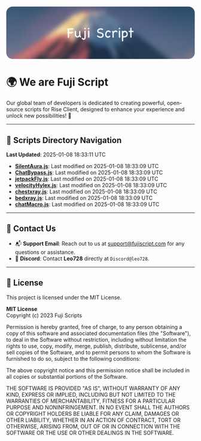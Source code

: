![Banner](.github/b.webp)

# 🌍 **We are Fuji Script**

Our global team of developers is dedicated to creating powerful, open-source scripts for Rise Client, designed to enhance your experience and unlock new possibilities! 🌟

---
<!-- SCRIPTS_NAVIGATION_START -->
## 📂 **Scripts Directory Navigation**

**Last Updated**: 2025-01-08 18:33:11 UTC

- **[SilentAura.js](scripts/SilentAura.js)**: Last modified on 2025-01-08 18:33:09 UTC
- **[ChatBypass.js](scripts/ChatBypass.js)**: Last modified on 2025-01-08 18:33:09 UTC
- **[jetpackFly.js](scripts/jetpackFly.js)**: Last modified on 2025-01-08 18:33:09 UTC
- **[velocityHylex.js](scripts/velocityHylex.js)**: Last modified on 2025-01-08 18:33:09 UTC
- **[chestxray.js](scripts/chestxray.js)**: Last modified on 2025-01-08 18:33:09 UTC
- **[bedxray.js](scripts/bedxray.js)**: Last modified on 2025-01-08 18:33:09 UTC
- **[chatMacro.js](scripts/chatMacro.js)**: Last modified on 2025-01-08 18:33:09 UTC

<!-- SCRIPTS_NAVIGATION_END -->

---

## 💬 **Contact Us**  
- 📬 **Support Email**: Reach out to us at [support@fujiscript.com](mailto:support@fujiscript.com) for any questions or assistance.  
- 💬 **Discord**: Contact **Leo728** directly at `Discord@leo728`.

---

## 📜 **License**

This project is licensed under the MIT License.  

**MIT License**  
Copyright (c) 2023 Fuji Scripts  

Permission is hereby granted, free of charge, to any person obtaining a copy of this software and associated documentation files (the "Software"), to deal in the Software without restriction, including without limitation the rights to use, copy, modify, merge, publish, distribute, sublicense, and/or sell copies of the Software, and to permit persons to whom the Software is furnished to do so, subject to the following conditions:  

The above copyright notice and this permission notice shall be included in all copies or substantial portions of the Software.  

THE SOFTWARE IS PROVIDED "AS IS", WITHOUT WARRANTY OF ANY KIND, EXPRESS OR IMPLIED, INCLUDING BUT NOT LIMITED TO THE WARRANTIES OF MERCHANTABILITY, FITNESS FOR A PARTICULAR PURPOSE AND NONINFRINGEMENT. IN NO EVENT SHALL THE AUTHORS OR COPYRIGHT HOLDERS BE LIABLE FOR ANY CLAIM, DAMAGES OR OTHER LIABILITY, WHETHER IN AN ACTION OF CONTRACT, TORT OR OTHERWISE, ARISING FROM, OUT OF OR IN CONNECTION WITH THE SOFTWARE OR THE USE OR OTHER DEALINGS IN THE SOFTWARE.  
